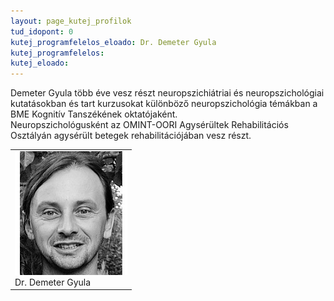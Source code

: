 ```yaml
---
layout: page_kutej_profilok
tud_idopont: 0
kutej_programfelelos_eloado: Dr. Demeter Gyula
kutej_programfelelos: 
kutej_eloado:
---
```

Demeter Gyula több éve vesz részt neuropszichiátriai és neuropszichológiai kutatásokban és tart kurzusokat különböző neuropszichológia témákban a BME Kognitív Tanszékének oktatójaként.  
Neuropszichológusként az OMINT-OORI Agysérültek Rehabilitációs Osztályán agysérült betegek rehabilitációjában vesz részt. 

 <table class="picture">
<tr>
<td>

<div class="gallery">
    <img src="images/Demeter_Gyula.jpg" max-width="250" max-height="200">
  <div class="desc">Dr. Demeter Gyula</div>
</div>

</td>
</tr>
</table>